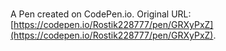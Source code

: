 # 

A Pen created on CodePen.io. Original URL: [https://codepen.io/Rostik228777/pen/GRXyPxZ](https://codepen.io/Rostik228777/pen/GRXyPxZ).

